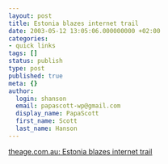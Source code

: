 ```yaml
---
layout: post
title: Estonia blazes internet trail
date: 2003-05-12 13:05:06.000000000 +02:00
categories:
- quick links
tags: []
status: publish
type: post
published: true
meta: {}
author:
  login: shanson
  email: papascott-wp@gmail.com
  display_name: PapaScott
  first_name: Scott
  last_name: Hanson
---
```

<p><a title="an Estonian likes to... surf the Net and at the same time talk on his mobile phone" href="http://www.theage.com.au/articles/2003/05/12/1052591710889.html">theage.com.au: Estonia blazes internet trail</a></p>
